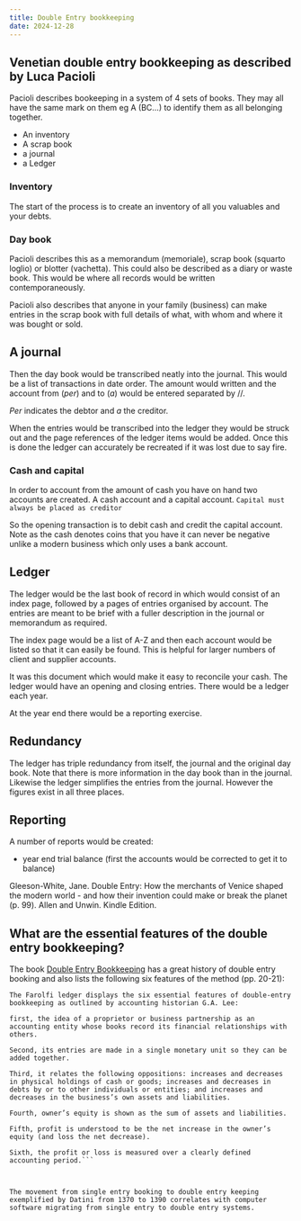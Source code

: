 ```yaml
---
title: Double Entry bookkeeping
date: 2024-12-28
---
```


## Venetian double entry bookkeeping as described by Luca Pacioli

Pacioli describes bookeeping in a system of 4 sets of books.  They may all have the same mark on them eg A (BC...) to identify them as all belonging together.

- An inventory
- A scrap book
- a journal
- a Ledger

### Inventory

The start of the process is to create an inventory of all you valuables and your debts.

### Day book
Pacioli describes this as a memorandum (memoriale), scrap book (squarto loglio) or blotter
(vachetta). This could also be described as a diary or waste book.  This
would be where all records would be written contemporaneously.

Pacioli also describes that anyone in your family (business) can make entries in the scrap book
with full details of what, with whom and where it was bought or sold.

## A journal

Then the day book would be transcribed neatly into the journal.  This would be a list of
transactions in date order.  The amount would written and the account from (*per*) and to (*a*)
would be entered separated by //.

*Per* indicates the debtor and *a* the creditor.

When the entries would be transcribed into the ledger they would be struck out and the page
references of the ledger items would be added.  Once this is done the ledger can accurately be
recreated if it was lost due to say fire.

### Cash and capital

In order to account from the amount of cash you have on hand two accounts are created.  A cash
account and a capital account.  `Capital must always be placed as creditor`

So the opening transaction is to debit cash and credit the capital account.  Note as the cash
denotes coins that you have it can never be negative unlike a modern business which only uses
a bank account.

## Ledger

The ledger would be the last book of record in which would consist of an index page, followed by a
pages of entries organised by account.  The entries are meant to be brief with a fuller
description in the journal or memorandum as required.

The index page would be a list of A-Z and then each account would be listed so that it can easily
be found.  This is helpful for larger numbers of client and supplier accounts.

It was this document which would make it easy to reconcile your cash.  The ledger would have an
opening and closing entries.  There would be a ledger each year.  

At the year end there would be a reporting exercise.

## Redundancy

The ledger has triple redundancy from itself, the journal and the original day book.  Note that
there is more information in the day book than in the journal.  Likewise the ledger simplifies the
entries from the journal.  However the figures exist in all three places.


## Reporting

A number of reports would be created:

- year end trial balance (first the accounts would be corrected to get it to balance)



Gleeson-White, Jane. Double Entry: How the merchants of Venice shaped the modern world - and how their invention could make or break the planet (p. 99). Allen and Unwin. Kindle Edition. 

## What are the essential features of the double entry bookkeeping?

The book [Double Entry Bookkeeping](https://www.janegleesonwhite.com/double) has a great history
of double entry booking and also lists the following six 
features of the method (pp. 20-21):

``` quote
The Farolfi ledger displays the six essential features of double-entry bookkeeping as outlined by accounting historian G.A. Lee: 

first, the idea of a proprietor or business partnership as an accounting entity whose books record its financial relationships with others. 

Second, its entries are made in a single monetary unit so they can be added together. 

Third, it relates the following oppositions: increases and decreases in physical holdings of cash or goods; increases and decreases in debts by or to other individuals or entities; and increases and decreases in the business’s own assets and liabilities. 

Fourth, owner’s equity is shown as the sum of assets and liabilities. 

Fifth, profit is understood to be the net increase in the owner’s equity (and loss the net decrease). 

Sixth, the profit or loss is measured over a clearly defined accounting period.```

 

The movement from single entry booking to double entry keeping exemplified by Datini from 1370 to 1390 correlates with computer software migrating from single entry to double entry systems.
